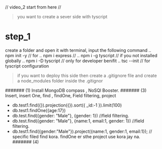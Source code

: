 // video_2 start from here //
> you want to create a sever side with tyscript
# step_1
create a folder and open it with terminal, input the following command
.. npm init -y          // for 
.. npm i express        //
.. npm i -g tyscript    // if you not installed globally
.. npm i -D tyscript    // only for developer benifit
.. tsc --init           // for tyscript configuration

> if you want to deploy this side then create a .gitignore file and create a node_modules folder inside the .gitignor


<!-- module 15 -->
####### (1) Install MongoDB compass , NoSQl Booster. 
####### (3) Insert, insert One, find , findOne, Field filtering, project
- db.test1.find({}).projection({}).sort({ _id:-1 }).limit(100)
- db.test1.findOne({age:17})
- db.test.find({gender: "Male"}, {gender: 1}) //field filtering.
- db.test.find({gender: "Male"}, {name:1, email:1,  gender: 1}) //field filtering. 
- db.test1.find({gender:"Male"}).project({name:1, gender:1,  email:1}); // specific filed find kora. findOne er sthe project use kora jay na. 
####### (4) 